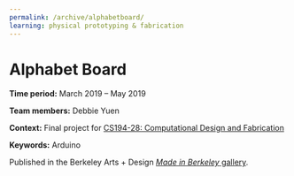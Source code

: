 ```yaml
---
permalink: /archive/alphabetboard/
learning: physical prototyping & fabrication
---
```


# Alphabet Board

**Time period:** March 2019 – May 2019

**Team members:** Debbie Yuen

**Context:** Final project for [CS194-28: Computational Design and Fabrication](http://inst.eecs.berkeley.edu/~cs194-28/sp19/)

**Keywords:** Arduino

Published in the Berkeley Arts + Design [_Made in Berkeley_ gallery](https://artsdesign.berkeley.edu/design/made-at-berkeley/the-alphabet-board-2019).
